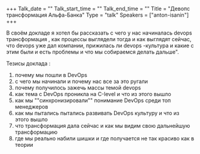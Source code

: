 +++
Talk_date = ""
Talk_start_time = ""
Talk_end_time = ""
Title = "Девопс трансформация Альфа-Банка"
Type = "talk"
Speakers = ["anton-isanin"]
+++

В своём докладе я хотел бы рассказать с чего у нас начиналась devops трансформация , как процессы выглядели тогда и как выглядят сейчас, что devops уже дал компании, прижилась ли devops -культура и какие с этим были и есть проблемы и что мы собираемся делать дальше".

Тезисы доклада :

1. почему мы пошли в DevOps
2. с чего мы начинали и почему нас все за это ругали
3. почему получилось зажечь массы темой devops
4. как тема с DevOps проникла на С-level и что из этого вышло
5. как мы ""синхронизировали"" понимание DevOps среди топ менеджеров
6. как мы пытались пытались развивать DevOps культуру и что из этого вышло
7. что трансформация дала сейчас и как мы видим свою дальнейшую трансформацию
8. где мы реально набили шишки и где получается не так красиво как в теории 
